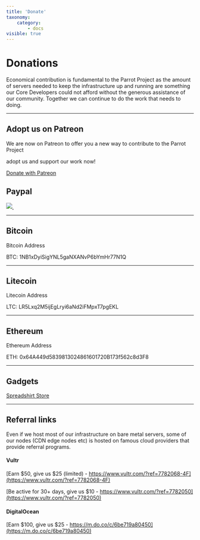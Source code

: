 ```yaml
---
title: 'Donate'
taxonomy:
    category:
        - docs
visible: true
---
```


# Donations

Economical contribution is fundamental to the Parrot Project as the amount of servers needed to keep the infrastructure up and running are something our Core Developers could not afford without the generous assistance of our community.  Together we can continue to do the work that needs to doing.

----

## Adopt us on Patreon

We are now on Patreon to offer you a new way to contribute to the Parrot Project

adopt us and support our work now!

<html><a href="https://www.patreon.com/parrot" target="_blank" class="btn btn-primary">Donate with Patreon</a></html>

## Paypal

<html>
<a target="_blank" href="https://www.paypal.me/palinuro">
<img src="https://www.paypalobjects.com/en_US/i/btn/btn_donateCC_LG.gif" type="image">
<img src="https://www.paypalobjects.com/it_IT/i/scr/pixel.gif" alt="" width="1" border="0" height="1">
</a>
</html>

----

## Bitcoin

Bitcoin Address

BTC: 1NB1xDyiSigYNL5gaNXANvP6bYmHr77N1Q

----

## Litecoin

Litecoin Address

LTC: LR5Lxq2M5ijEgLryi6aNd2iFMpxT7pgEKL 

----

## Ethereum

Ethereum Address

ETH: 0x64A449d5839813024861601720B173f562c8d3F8

----

## Gadgets
<html><a href="http://frozenbox.spreadshirt.net/" target="_blank" class="btn btn-primary">Spreadshirt Store</a></html>

----

## Referral links

Even if we host most of our infrastructure on bare metal servers, some of our nodes (CDN edge nodes etc) is hosted on famous cloud providers that provide referral programs.

#### Vultr

[Earn $50, give us $25 (limited) - https://www.vultr.com/?ref=7782068-4F](https://www.vultr.com/?ref=7782068-4F)

[Be active for 30+ days, give us $10 - https://www.vultr.com/?ref=7782050](https://www.vultr.com/?ref=7782050)

#### DigitalOcean

[Earn $100, give us $25 - https://m.do.co/c/6be719a80450](https://m.do.co/c/6be719a80450)
